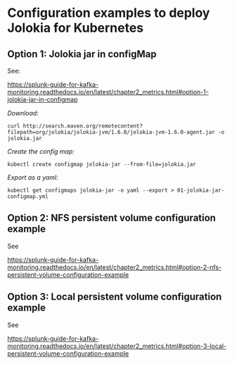 # Configuration examples to deploy Jolokia for Kubernetes

## Option 1: Jolokia jar in configMap

See:

https://splunk-guide-for-kafka-monitoring.readthedocs.io/en/latest/chapter2_metrics.html#option-1-jolokia-jar-in-configmap

*Download:*

```
curl http://search.maven.org/remotecontent?filepath=org/jolokia/jolokia-jvm/1.6.0/jolokia-jvm-1.6.0-agent.jar -o jolokia.jar
```

*Create the config map:*

```
kubectl create configmap jolokia-jar --from-file=jolokia.jar
```

*Export as a yaml:*

```
kubectl get configmaps jolokia-jar -o yaml --export > 01-jolokia-jar-configmap.yml
```

## Option 2: NFS persistent volume configuration example

See

https://splunk-guide-for-kafka-monitoring.readthedocs.io/en/latest/chapter2_metrics.html#option-2-nfs-persistent-volume-configuration-example

## Option 3: Local persistent volume configuration example

See

https://splunk-guide-for-kafka-monitoring.readthedocs.io/en/latest/chapter2_metrics.html#option-3-local-persistent-volume-configuration-example
